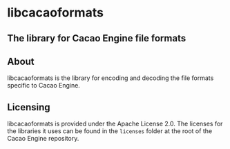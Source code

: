 # libcacaoformats  
## The library for Cacao Engine file formats

## About
libcacaoformats is the library for encoding and decoding the file formats specific to Cacao Engine.

## Licensing
libcacaoformats is provided under the Apache License 2.0. The licenses for the libraries it uses can be found in the `licenses` folder at the root of the Cacao Engine repository.
